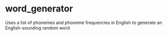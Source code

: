 # word_generator
Uses a list of phonemes and phoneme frequencies in English to generate an English-sounding random word
